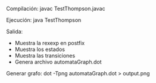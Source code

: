 Compilación:
javac TestThompson.javac

Ejecución:
java TestThompson

Salida:
-	Muestra la rexexp en postfix
-	Muestra los estados
-	Muestra las transiciones
-	Genera archivo automataGraph.dot 

Generar grafo:
dot -Tpng automataGraph.dot > output.png
